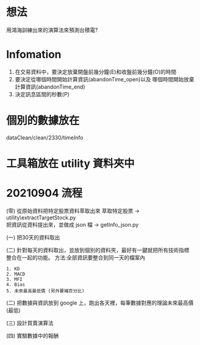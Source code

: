 # 想法

用鴻海訓練出來的演算法來預測台積電?

# Infomation


1. 在交易資料中，要決定放棄開盤前幾分鐘(E)和收盤前幾分鐘(O)的時間
1. 要決定從哪個時間開始計算資訊(abandonTime_open)以及
哪個時間開始放棄計算資訊(abandonTime_end)
2. 決定訊息區間的秒數(P)




# 個別的數據放在
dataClean/clean/2330/timeInfo

# 工具箱放在 utility 資料夾中








# 20210904 流程
(零) 從原始資料把特定股票資料萃取出來
    萃取特定股票 -> utility\extractTargetStock.py  
    把資訊從資料提出來，並做成 json 檔 -> getInfo_json.py

(一) 把30天的資料取出


(二) 針對每天的資料取出，並放到個別的資料夾，最好有一鍵就把所有技術指標整合在一起的功能。
        方法:全部資訊要整合到同一天的檔案內

    1. KD
    2. MACD
    3. MFI
    4. Bias
    5. 未來最高最低價 (另外要補百分比)

(二) 把數據與資訊放到 google 上，跑出各天裡，每筆數據對應的理論未來最高價(最低)

(三) 設計買賣演算法

(四) 實驗數據中的報酬

